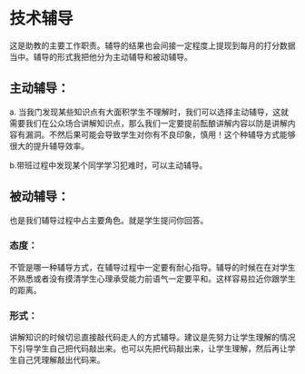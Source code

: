 # 技术辅导

这是助教的主要工作职责。辅导的结果也会间接一定程度上提现到每月的打分数据当中。辅导的形式我把他分为主动辅导和被动辅导。

## 主动辅导：

a.	当我门发现某些知识点有大面积学生不理解时，我们可以选择主动辅导，这就需要我们在公众场合讲解知识点，那么我们一定要提前酝酿讲解内容以防是讲解内容有漏洞。不然后果可能会导致学生对你有不良印象，慎用！这个种辅导方式能够很大的提升辅导效率。

b.带班过程中发现某个同学学习犯难时，可以主动辅导。



## 被动辅导：

也是我们辅导过程中占主要角色。就是学生提问你回答。

### 态度：

不管是哪一种辅导方式，在辅导过程中一定要有耐心指导。辅导的时候在在对学生不熟悉或者没有摸清学生心理承受能力前语气一定要平和。这样容易拉近你跟学生的距离。

### 形式：

讲解知识的时候切忌直接敲代码走人的方式辅导。建议是先努力让学生理解的情况下引导学生自己把代码敲出来。也可以先把代码敲出来，让学生理解，然后再让学生自己凭理解敲出代码来。



